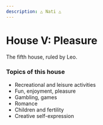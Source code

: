 ```yaml
---
description: △ Nati △
---
```


# House V: Pleasure

The fifth house, ruled by Leo.



### Topics of this house

* Recreational and leisure activities
* Fun, enjoyment, pleasure
* Gambling, games
* Romance
* Children and fertility
* Creative self-expression



